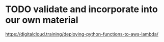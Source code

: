 # TODO  validate and incorporate into our own material
https://digitalcloud.training/deploying-python-functions-to-aws-lambda/
